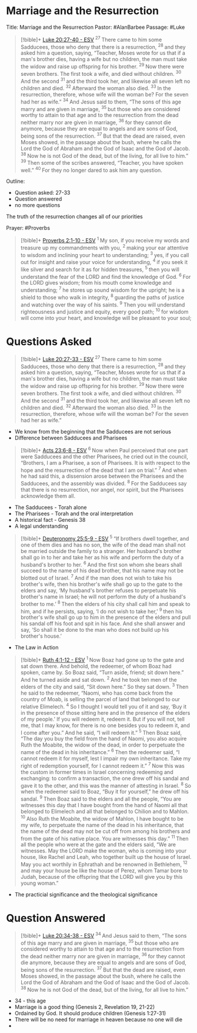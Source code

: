 # Marriage and the Resurrection
Title: Marriage and the Resurrection
Pastor: #AlanBarbee 
Passage: #Luke
> [!bible]+ [Luke 20:27-40 - ESV](https://bolls.life/ESV/42/20/)
>  <sup> 27 </sup>There came to him some Sadducees, those who deny that there is a resurrection, <sup> 28 </sup>and they asked him a question, saying, “Teacher, Moses wrote for us that if a man's brother dies, having a wife but no children, the man  must take the widow and raise up offspring for his brother. <sup> 29 </sup>Now there were seven brothers. The first took a wife, and died without children. <sup> 30 </sup>And the second <sup> 31 </sup>and the third took her, and likewise all seven left no children and died. <sup> 32 </sup>Afterward the woman also died. <sup> 33 </sup>In the resurrection, therefore, whose wife will the woman be? For the seven had her as wife.” <sup> 34 </sup>And Jesus said to them,  “The sons of this age marry and are given in marriage, <sup> 35 </sup>but those who are considered worthy to attain to that age and to the resurrection from the dead neither marry nor are given in marriage, <sup> 36 </sup>for they cannot die anymore, because they are equal to angels and are sons of God, being sons  of the resurrection. <sup> 37 </sup>But that the dead are raised, even Moses showed, in the passage about the bush, where he calls the Lord the God of Abraham and the God of Isaac and the God of Jacob. <sup> 38 </sup>Now he is not God of the dead, but of the living, for all live to him.” <sup> 39 </sup>Then some of the scribes answered, “Teacher, you have spoken well.” <sup> 40 </sup>For they no longer dared to ask him any question.

Outline: 
- Question asked: 27-33
- Question answered
- no more questions

The truth of the resurrection changes all of our priorities

Prayer: #Proverbs
> [!bible]+ [Proverbs 2:1-10 - ESV](https://bolls.life/ESV/20/2/)
>  <sup> 1 </sup>My son, if you receive my words and treasure up my commandments with you, <sup> 2 </sup>making your ear attentive to wisdom and inclining your heart to understanding; <sup> 3 </sup>yes, if you call out for insight and raise your voice for understanding, <sup> 4 </sup>if you seek it like silver and search for it as for hidden treasures, <sup> 5 </sup>then you will understand the fear of the LORD and find the knowledge of God. <sup> 6 </sup>For the LORD gives wisdom; from his mouth come knowledge and understanding; <sup> 7 </sup>he stores up sound wisdom for the upright; he is a shield to those who walk in integrity, <sup> 8 </sup>guarding the paths of justice and watching over the way of his saints. <sup> 9 </sup>Then you will understand righteousness and justice and equity, every good path; <sup> 10 </sup>for wisdom will come into your heart, and knowledge will be pleasant to your soul;

# Questions Asked
> [!bible]+ [Luke 20:27-33 - ESV](https://bolls.life/ESV/42/20/)
>  <sup> 27 </sup>There came to him some Sadducees, those who deny that there is a resurrection, <sup> 28 </sup>and they asked him a question, saying, “Teacher, Moses wrote for us that if a man's brother dies, having a wife but no children, the man  must take the widow and raise up offspring for his brother. <sup> 29 </sup>Now there were seven brothers. The first took a wife, and died without children. <sup> 30 </sup>And the second <sup> 31 </sup>and the third took her, and likewise all seven left no children and died. <sup> 32 </sup>Afterward the woman also died. <sup> 33 </sup>In the resurrection, therefore, whose wife will the woman be? For the seven had her as wife.”

- We know from the beginning that the Sadducees are not serious
- Difference between Sadducees and Pharisees
> [!bible]+ [Acts 23:6-8 - ESV](https://bolls.life/ESV/44/23/)
>  <sup> 6 </sup>Now when Paul perceived that one part were Sadducees and the other Pharisees, he cried out in the council, “Brothers, I am a Pharisee, a son of Pharisees. It is with respect to the hope and the resurrection of the dead that I am on trial.” <sup> 7 </sup>And when he had said this, a dissension arose between the Pharisees and the Sadducees, and the assembly was divided. <sup> 8 </sup>For the Sadducees say that there is no resurrection, nor angel, nor spirit, but the Pharisees acknowledge them all.

- The Sadducees - Torah alone
- The Pharisees - Torah and the oral interpretation
- A historical fact - Genesis 38
- A legal understanding
> [!bible]+ [Deuteronomy 25:5-9 - ESV](https://bolls.life/ESV/5/25/)
>  <sup> 5 </sup>“If brothers dwell together, and one of them dies and has no son, the wife of the dead man shall not be married outside the family to a stranger. Her husband's brother shall go in to her and take her as his wife and perform the duty of a husband's brother to her. <sup> 6 </sup>And the first son whom she bears shall succeed to the name of his dead brother, that his name may not be blotted out of Israel. <sup> 7 </sup>And if the man does not wish to take his brother's wife, then his brother's wife shall go up to the gate to the elders and say, ‘My husband's brother refuses to perpetuate his brother's name in Israel; he will not perform the duty of a husband's brother to me.’ <sup> 8 </sup>Then the elders of his city shall call him and speak to him, and if he persists, saying, ‘I do not wish to take her,’ <sup> 9 </sup>then his brother's wife shall go up to him in the presence of the elders and pull his sandal off his foot and spit in his face. And she shall answer and say, ‘So shall it be done to the man who does not build up his brother's house.’

- The Law in Action
> [!bible]+ [Ruth 4:1-12 - ESV](https://bolls.life/ESV/8/4/)
>  <sup> 1 </sup>Now Boaz had gone up to the gate and sat down there. And behold, the redeemer, of whom Boaz had spoken, came by. So Boaz said, “Turn aside, friend; sit down here.” And he turned aside and sat down. <sup> 2 </sup>And he took ten men of the elders of the city and said, “Sit down here.” So they sat down. <sup> 3 </sup>Then he said to the redeemer, “Naomi, who has come back from the country of Moab, is selling the parcel of land that belonged to our relative Elimelech. <sup> 4 </sup>So I thought I would tell you of it and say, ‘Buy it in the presence of those sitting here and in the presence of the elders of my people.’ If you will redeem it, redeem it. But if you  will not, tell me, that I may know, for there is no one besides you to redeem it, and I come after you.” And he said, “I will redeem it.” <sup> 5 </sup>Then Boaz said, “The day you buy the field from the hand of Naomi, you also acquire Ruth  the Moabite, the widow of the dead, in order to perpetuate the name of the dead in his inheritance.” <sup> 6 </sup>Then the redeemer said, “I cannot redeem it for myself, lest I impair my own inheritance. Take my right of redemption yourself, for I cannot redeem it.” <sup> 7 </sup>Now this was the custom in former times in Israel concerning redeeming and exchanging: to confirm a transaction, the one drew off his sandal and gave it to the other, and this was the manner of attesting in Israel. <sup> 8 </sup>So when the redeemer said to Boaz, “Buy it for yourself,” he drew off his sandal. <sup> 9 </sup>Then Boaz said to the elders and all the people, “You are witnesses this day that I have bought from the hand of Naomi all that belonged to Elimelech and all that belonged to Chilion and to Mahlon. <sup> 10 </sup>Also Ruth the Moabite, the widow of Mahlon, I have bought to be my wife, to perpetuate the name of the dead in his inheritance, that the name of the dead may not be cut off from among his brothers and from the gate of his native place. You are witnesses this day.” <sup> 11 </sup>Then all the people who were at the gate and the elders said, “We are witnesses. May the LORD make the woman, who is coming into your house, like Rachel and Leah, who together built up the house of Israel. May you act worthily in Ephrathah and be renowned in Bethlehem, <sup> 12 </sup>and may your house be like the house of Perez, whom Tamar bore to Judah, because of the offspring that the LORD will give you by this young woman.”

- The practicial significance and the theological significance
# Question Answered 
> [!bible]+ [Luke 20:34-38 - ESV](https://bolls.life/ESV/42/20/)
>  <sup> 34 </sup>And Jesus said to them,  “The sons of this age marry and are given in marriage, <sup> 35 </sup>but those who are considered worthy to attain to that age and to the resurrection from the dead neither marry nor are given in marriage, <sup> 36 </sup>for they cannot die anymore, because they are equal to angels and are sons of God, being sons  of the resurrection. <sup> 37 </sup>But that the dead are raised, even Moses showed, in the passage about the bush, where he calls the Lord the God of Abraham and the God of Isaac and the God of Jacob. <sup> 38 </sup>Now he is not God of the dead, but of the living, for all live to him.”

- 34 - this age
- Marriage is a good thing (Genesis 2, Revelation 19, 21-22)
- Ordained by God. It should produce children (Genesis 1:27-31)
- There will be no need for marriage in heaven because no one will die
- 